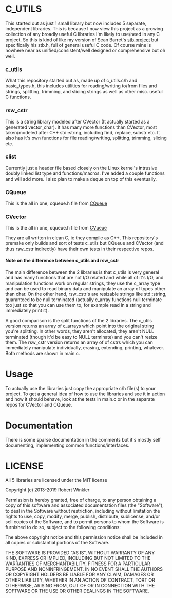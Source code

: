 
C_UTILS
=======
This started out as just 1 small library  but now includes 5 separate,
independent libraries.  This is because I now view this project as a
growing collection of any broadly useful C libraries I'm likely to
use/need in any C project.  So this is kind of like my version of
Sean Barret's [stb project](https://github.com/nothings/stb) but
specifically his stb.h, full of general useful C code.  Of course
mine is nowhere near as unified/consistent/well designed or
comprehensive but oh well.

### c_utils
What this repository started out as, made up of c_utils.c/h and basic_types.h,
this includes utilities for reading/writing to/from files and strings,
splitting, trimming, and slicing strings as well as other misc. useful
C functions.

### rsw_cstr
This is a string library modeled after CVector (It actually started
as a generated vector_char).  It has many more functions than CVector, most taken/modeled
after C++ std::string, including find, replace, substr etc.  It also has it's own functions
for file reading/writing, splitting, trimming, slicing etc.

### clist
Currently just a header file based closely on the Linux kernel's
intrusive doubly linked list type and functions/macros.  I've added
a couple functions and will add more.  I also plan to make a deque
on top of this eventually.

### CQueue
This is the all in one, cqueue.h file from [CQueue](http://github.com/rswinkle/CQueue)

### CVector
This is the all in one, cqueue.h file from [CVueue](http://github.com/rswinkle/CVector)

They are all written in clean C, ie they compile as C++.  This repository's
premake only builds and sort of tests c_utils but CQueue and CVector (and thus rsw_cstr
indirectly) have their own tests in their respective repos.

#### Note on the difference between c_utils and rsw_cstr
The main difference between the 2 libraries is that c_utils is very general and has many
functions that are not I/O related and while all of it's I/O, and manipulation functions work on
regular strings, they use the c_array type and can be used to read binary data and manipulate
an array of types other than char.  On the other hand, rsw_cstr's are resizable strings like
std::string, guaranteed to be null terminated (actually c_array functions null terminate too
just so that you can use them to, for example read in a string and immediately print it).

A good comparison is the split functions of the 2 libraries.  The c_utils version returns
an array of c_arrays which point into the original string you're splitting.  In other words, they aren't
allocated, they aren't NULL terminated (though it'd be easy to NULL terminate) and you can't
resize them.  The rsw_cstr version returns an array of of cstrs which you can immediately
manipulate individually, erasing, extending, printing, whatever.  Both methods are shown in main.c.

Usage
=====
To actually use the libraries just copy the appropriate c/h file(s) to your project.
To get a general idea of how to use the libraries and see it in action and how it should
behave, look at the tests in main.c or in the separate repos for CVector and CQueue.

Documentation
=============
There is some sparse documentation in the comments but it's mostly self
documenting, implementing common functions/interfaces.


LICENSE
=======
All 5 libraries are licensed under the MIT license

Copyright (c) 2013-2019 Robert Winkler

Permission is hereby granted, free of charge, to any person obtaining a copy of this software and associated
documentation files (the "Software"), to deal in the Software without restriction, including without limitation
the rights to use, copy, modify, merge, publish, distribute, sublicense, and/or sell copies of the Software, and
to permit persons to whom the Software is furnished to do so, subject to the following conditions:

The above copyright notice and this permission notice shall be included in all copies or substantial portions of the Software.

THE SOFTWARE IS PROVIDED "AS IS", WITHOUT WARRANTY OF ANY KIND, EXPRESS OR IMPLIED, INCLUDING BUT NOT LIMITED
TO THE WARRANTIES OF MERCHANTABILITY, FITNESS FOR A PARTICULAR PURPOSE AND NONINFRINGEMENT. IN NO EVENT SHALL
THE AUTHORS OR COPYRIGHT HOLDERS BE LIABLE FOR ANY CLAIM, DAMAGES OR OTHER LIABILITY, WHETHER IN AN ACTION OF
CONTRACT, TORT OR OTHERWISE, ARISING FROM, OUT OF OR IN CONNECTION WITH THE SOFTWARE OR THE USE OR OTHER DEALINGS
IN THE SOFTWARE.
